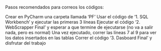 Pasos recomendados para correos los códigos:



Crear en PyCharm una carpeta llamada ‘PF’
Usar el código de ‘1. SQL Workbench’ y ejecutar las primeras 3 líneas
Ejecutar el código ‘2. WebScrapper Final’ y esperar a que termine de ejecutarse (no va a salir nada, pero es normal)
Una vez ejecutado, correr las líneas 7 al 9 para ver los datos insertados en las tablas
Correr el código ‘3. Dasboard Final’ y disfrutar del trabajo

